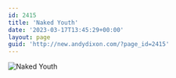```yaml
---
id: 2415
title: 'Naked Youth'
date: '2023-03-17T13:45:29+00:00'
layout: page
guid: 'http://new.andydixon.com/?page_id=2415'
---
```


![Naked Youth](https://i0.wp.com/assets.g8x2.ldn.idrivee2-23.com/posters/Naked%20Youth%2001.jpg?w=1200&ssl=1 "Naked Youth")
